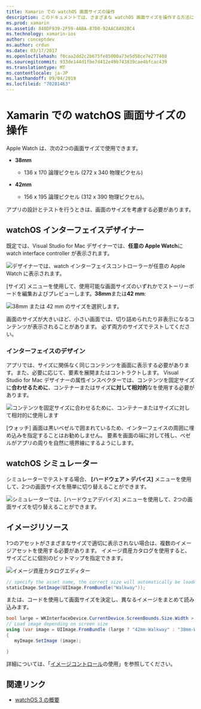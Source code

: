 ```yaml
---
title: Xamarin での watchOS 画面サイズの操作
description: このドキュメントでは、さまざまな watchOS 画面サイズを操作する方法について説明します。 WatchOS インターフェイスデザイナー、watchOS シミュレーター、およびイメージリソースについて説明します。
ms.prod: xamarin
ms.assetid: 840DF939-2F59-4ABA-87D8-92AAC8A92BC4
ms.technology: xamarin-ios
author: conceptdev
ms.author: crdun
ms.date: 03/17/2017
ms.openlocfilehash: f0caa2dd2c2b675fe85000a73e5d58ce7e277488
ms.sourcegitcommit: 933de144d1fbe7d412e49b743839cae4bfcac439
ms.translationtype: MT
ms.contentlocale: ja-JP
ms.lasthandoff: 09/04/2019
ms.locfileid: "70281463"
---
```

# <a name="working-with-watchos-screen-sizes-in-xamarin"></a>Xamarin での watchOS 画面サイズの操作

Apple Watch は、次の2つの画面サイズで使用できます。

- **38mm**
  - 136 x 170 論理ピクセル (272 x 340 物理ピクセル)

- **42mm**
  - 156 x 195 論理ピクセル (312 x 390 物理ピクセル)。

アプリの設計とテストを行うときは、画面のサイズを考慮する必要があります。

## <a name="watchos-interface-designer"></a>watchOS インターフェイスデザイナー

既定では、Visual Studio for Mac デザイナーでは、**任意の Apple Watch**に watch interface controller が表示されます。

![](screen-sizes-images/screen-any-sml.png "デザイナーでは、watch インターフェイスコントローラーが任意の Apple Watch に表示されます。")

[サイズ] メニューを使用して、使用可能な画面サイズのいずれかでストーリーボードを編集およびプレビューします。**38mm**または**42 mm**:

![](screen-sizes-images/screen-menu-sml.png "38mm または 42 mm のサイズを選択します。")

画面のサイズが大きいほど、小さい画面では、切り詰められたり非表示になるコンテンツが表示されることがあります。
必ず両方のサイズでテストしてください。


### <a name="interface-design"></a>インターフェイスのデザイン

アプリでは、サイズに関係なく同じコンテンツを画面に表示する必要があります。また、必要に応じて、要素を展開またはコントラクトします。 Visual Studio for Mac デザイナーの属性インスペクターでは、コンテンツを固定サイズに**合わせるために**、コンテナーまたはサイズ**に対して相対的**なを使用する必要があります。

![](screen-sizes-images/sizeattributepanel-sml.png "コンテンツを固定サイズに合わせるために、コンテナーまたはサイズに対して相対的に使用します")

[ウォッチ] 画面は黒いベゼルで囲まれているため、インターフェイスの周囲に埋め込みを指定することはお勧めしません。 要素を画面の端に対して残し、ベゼルがアプリの周りを自然に境界線にするようにします。


## <a name="watchos-simulator"></a>watchOS シミュレーター

シミュレーターでテストする場合、 **[ハードウェア > デバイス]** メニューを使用して、2つの画面サイズを簡単に切り替えることができます。

![](screen-sizes-images/simulator.png "シミュレーターでは、[ハードウェアデバイス] メニューを使用して、2つの画面サイズを切り替えることができます。")


## <a name="image-resources"></a>イメージリソース

1つのアセットがさまざまなサイズで適切に表示されない場合は、複数のイメージアセットを使用する必要があります。 イメージ資産カタログを使用すると、サイズごとに個別のビットマップを指定できます。

![](screen-sizes-images/images-xcassets.png "イメージ資産カタログエディター")

```csharp
// specify the asset name, the correct size will automatically be loaded
staticImage.SetImage(UIImage.FromBundle("Walkway"));
```

または、コードを使用して画面サイズを決定し、異なるイメージをまとめて読み込みます。

```csharp
bool large = WKInterfaceDevice.CurrentDevice.ScreenBounds.Size.Width > 136.0;
// Load image depending on screen size
using (var image = UIImage.FromBundle (large ? "42mm-Walkway" : "38mm-Walkway"))
{
   myImage.SetImage (image);

}
```

詳細については、「[イメージコントロール](~/ios/watchos/user-interface/image.md)の使用」を参照してください。



## <a name="related-links"></a>関連リンク

- [watchOS 3 の概要](~/ios/watchos/platform/introduction-to-watchos3/index.md)
